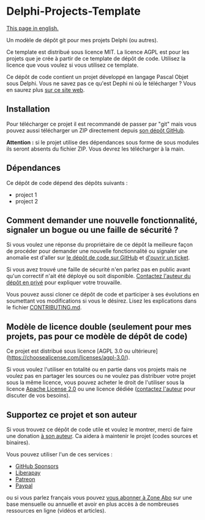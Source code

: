# Delphi-Projects-Template

[This page in english.](README.md)

Un modèle de dépôt git pour mes projets Delphi (ou autres).

Ce template est distribué sous licence MIT. La licence AGPL est pour les projets que je crée à partir de ce template de dépôt de code. Utilisez la licence que vous voulez si vous utilisez ce template.

Ce dépôt de code contient un projet développé en langage Pascal Objet sous Delphi. Vous ne savez pas ce qu'est Dephi ni où le télécharger ? Vous en saurez plus [sur ce site web](https://delphi-resources.developpeur-pascal.fr/).

## Installation

Pour télécharger ce projet il est recommandé de passer par "git" mais vous pouvez aussi télécharger un ZIP directement depuis [son dépôt GitHub](https://github.com/DeveloppeurPascal/XXXXXXXXXX).

**Attention :** si le projet utilise des dépendances sous forme de sous modules ils seront absents du fichier ZIP. Vous devrez les télécharger à la main.

## Dépendances

Ce dépôt de code dépend des dépôts suivants :

* project 1
* project 2

## Comment demander une nouvelle fonctionnalité, signaler un bogue ou une faille de sécurité ?

Si vous voulez une réponse du propriétaire de ce dépôt la meilleure façon de procéder pour demander une nouvelle fonctionnalité ou signaler une anomalie est d'aller sur [le dépôt de code sur GitHub](https://github.com/DeveloppeurPascal/XXXXXXXXXX) et [d'ouvrir un ticket](https://github.com/DeveloppeurPascal/XXXXXXXXXX/issues).

Si vous avez trouvé une faille de sécurité n'en parlez pas en public avant qu'un correctif n'ait été déployé ou soit disponible. [Contactez l'auteur du dépôt en privé](https://developpeur-pascal.fr/nous-contacter.php) pour expliquer votre trouvaille.

Vous pouvez aussi cloner ce dépôt de code et participer à ses évolutions en soumettant vos modifications si vous le désirez. Lisez les explications dans le fichier [CONTRIBUTING.md](CONTRIBUTING.md).

## Modèle de licence double (seulement pour mes projets, pas pour ce modèle de dépôt de code)

Ce projet est distribué sous licence [AGPL 3.0 ou ultérieure] (https://choosealicense.com/licenses/agpl-3.0/).

Si vous voulez l'utiliser en totalité ou en partie dans vos projets mais ne voulez pas en partager les sources ou ne voulez pas distribuer votre projet sous la même licence, vous pouvez acheter le droit de l'utiliser sous la licence [Apache License 2.0](https://choosealicense.com/licenses/apache-2.0/) ou une licence dédiée ([contactez l'auteur](https://developpeur-pascal.fr/nous-contacter.php) pour discuter de vos besoins).

## Supportez ce projet et son auteur

Si vous trouvez ce dépôt de code utile et voulez le montrer, merci de faire une donation [à son auteur](https://github.com/DeveloppeurPascal). Ca aidera à maintenir le projet (codes sources et binaires).

Vous pouvez utiliser l'un de ces services :

* [GitHub Sponsors](https://github.com/sponsors/DeveloppeurPascal)
* [Liberapay](https://liberapay.com/PatrickPremartin)
* [Patreon](https://www.patreon.com/patrickpremartin)
* [Paypal](https://www.paypal.com/paypalme/patrickpremartin)

ou si vous parlez français vous pouvez [vous abonner à Zone Abo](https://zone-abo.fr/nos-abonnements.php) sur une base mensuelle ou annuelle et avoir en plus accès à de nombreuses ressources en ligne (vidéos et articles).
